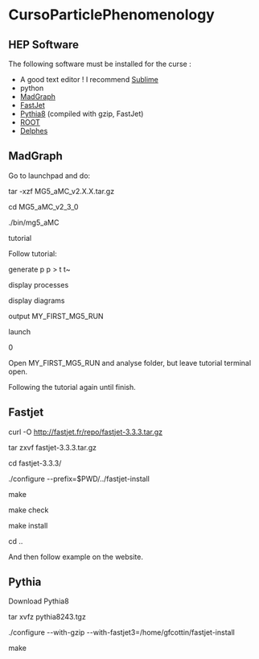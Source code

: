 # CursoParticlePhenomenology

## HEP Software ##

The following software must be installed for the curse :

  * A good text editor ! I recommend [Sublime](https://www.sublimetext.com/3)	
  * python
  * [MadGraph](https://launchpad.net/mg5amcnlo)
  * [FastJet](http://fastjet.fr/quickstart.html)
  * [Pythia8](http://home.thep.lu.se/Pythia/) (compiled with gzip, FastJet)
  * [ROOT](https://root.cern.ch/)  
  * [Delphes](https://cp3.irmp.ucl.ac.be/projects/delphes)

## MadGraph ##

Go to launchpad and do:

tar -xzf MG5_aMC_v2.X.X.tar.gz

cd MG5_aMC_v2_3_0

./bin/mg5_aMC

tutorial

Follow tutorial:

generate p p > t t~

display processes

display diagrams

output MY_FIRST_MG5_RUN

launch

0

Open MY_FIRST_MG5_RUN and analyse folder, but leave tutorial terminal open.

Following the tutorial again until finish.

## Fastjet ##

curl -O http://fastjet.fr/repo/fastjet-3.3.3.tar.gz

tar zxvf fastjet-3.3.3.tar.gz

cd fastjet-3.3.3/

./configure --prefix=$PWD/../fastjet-install

make

make check

make install

cd ..

And then follow example on the website.

## Pythia ##

Download Pythia8

tar xvfz pythia8243.tgz

./configure --with-gzip --with-fastjet3=/home/gfcottin/fastjet-install

make
